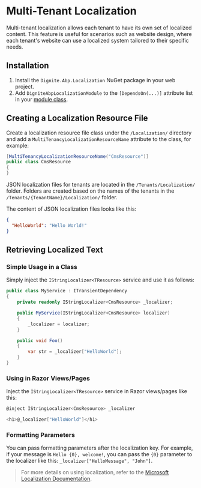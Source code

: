 # Multi-Tenant Localization

Multi-tenant localization allows each tenant to have its own set of localized content. This feature is useful for scenarios such as website design, where each tenant's website can use a localized system tailored to their specific needs.

## Installation

1. Install the `Dignite.Abp.Localization` NuGet package in your web project.
2. Add `DigniteAbpLocalizationModule` to the `[DependsOn(...)]` attribute list in your [module class](https://docs.abp.io/en/abp/latest/Module-Development-Basics).

## Creating a Localization Resource File

Create a localization resource file class under the `/Localization/` directory and add a `MultiTenancyLocalizationResourceName` attribute to the class, for example:

```csharp
[MultiTenancyLocalizationResourceName("CmsResource")]
public class CmsResource
{
}
```

JSON localization files for tenants are located in the `/Tenants/Localization/` folder. Folders are created based on the names of the tenants in the `/Tenants/{TenantName}/Localization/` folder.

The content of JSON localization files looks like this:

```json
{
  "HelloWorld": "Hello World!"
}
```

## Retrieving Localized Text

### Simple Usage in a Class

Simply inject the `IStringLocalizer<TResource>` service and use it as follows:

```csharp
public class MyService : ITransientDependency
{
    private readonly IStringLocalizer<CmsResource> _localizer;

    public MyService(IStringLocalizer<CmsResource> localizer)
    {
        _localizer = localizer;
    }

    public void Foo()
    {
        var str = _localizer["HelloWorld"];
    }
}
```

### Using in Razor Views/Pages

Inject the `IStringLocalizer<TResource>` service in Razor views/pages like this:

```csharp
@inject IStringLocalizer<CmsResource> _localizer

<h1>@_localizer["HelloWorld"]</h1>
```

### Formatting Parameters

You can pass formatting parameters after the localization key. For example, if your message is `Hello {0}, welcome!`, you can pass the `{0}` parameter to the localizer like this: `_localizer["HelloMessage", "John"]`.

> For more details on using localization, refer to the [Microsoft Localization Documentation](https://docs.microsoft.com/en-us/aspnet/core/fundamentals/localization).
